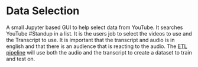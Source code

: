 # Data Selection

A small Jupyter based GUI to help select data from YouTube. It searches YouTube #Standup in a list. It is the users job to select the videos to use and the Transcript to use. It is important that the transcript and audio is in english and that there is an audience that is reacting to the audio. The [ETL pipeline](../ETL/) will use both the audio and the transcript to create a dataset to train and test on.

